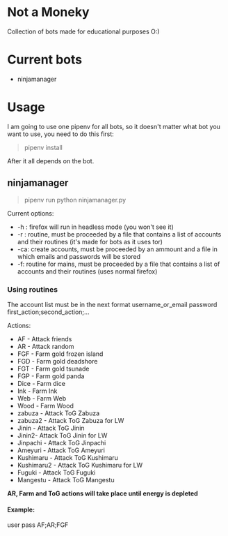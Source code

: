 # Not a Moneky
Collection of bots made for educational purposes O:)

# Current bots
* ninjamanager

# Usage

I am going to use one pipenv for all bots, so it doesn't matter what bot you want to use, you need to do this first:

> pipenv install

After it all depends on the bot.

## ninjamanager

> pipenv run python ninjamanager.py <OPTIONS>

Current options:
* -h : firefox will run in headless mode (you won't see it)
* -r : routine, must be proceeded by a file that contains a list of accounts and their routines (it's made for bots as it uses tor)
* -ca: create accounts, must be proceeded by an ammount and a file in which emails and passwords will be stored
* -f: routine for mains, must be proceeded by a file that contains a list of accounts and their routines  (uses normal firefox)

### Using routines
The account list must be in the next format
username_or_email password first_action;second_action;...

Actions:
* AF - Attack friends
* AR - Attack random
* FGF - Farm gold frozen island
* FGD - Farm gold deadshore
* FGT - Farm gold tsunade
* FGP - Farm gold panda
* Dice - Farm dice
* Ink - Farm Ink
* Web - Farm Web
* Wood - Farm Wood
* zabuza - Attack ToG Zabuza
* zabuza2 - Attack ToG Zabuza for LW
* Jinin - Attack ToG Jinin
* Jinin2- Attack ToG Jinin for LW
* Jinpachi - Attack ToG Jinpachi
* Ameyuri - Attack ToG Ameyuri
* Kushimaru - Attack ToG Kushimaru
* Kushimaru2 - Attack ToG Kushimaru for LW
* Fuguki - Attack ToG Fuguki
* Mangestu - Attack ToG Mangestu

**AR, Farm and ToG actions will take place until energy is depleted**

#### Example:
user pass AF;AR;FGF